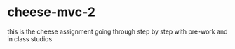 # cheese-mvc-2
this is the cheese assignment going through step by step with pre-work and in class studios
